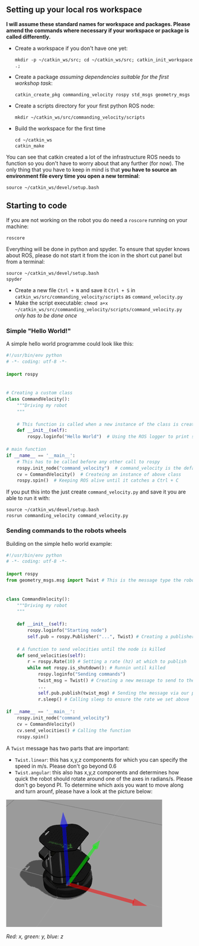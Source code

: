 ## Setting up your local ros workspace
**I will assume these standard names for workspace and packages. Please amend the commands where necessary if your workspace or package is called differently.**

* Create a workspace if you don't have one yet:
  ```
  mkdir -p ~/catkin_ws/src; cd ~/catkin_ws/src; catkin_init_workspace .;
  ```
* Create a package _assuming dependencies suitable for the first workshop task_:
  ```
  catkin_create_pkg commanding_velocity rospy std_msgs geometry_msgs
  ```
* Create a scripts directory for your first python ROS node:
  ```
  mkdir ~/catkin_ws/src/commanding_velocity/scripts
  ```
* Build the workspace for the first time

  ```
  cd ~/catkin_ws
  catkin_make
  ```

You can see that catkin created a lot of the infrastructure ROS needs to function so you don't have to worry about that any further (for now). The only thing that you have to keep in mind is that **you have to source an environment file every time you open a new terminal**:
```
source ~/catkin_ws/devel/setup.bash
```

## Starting to code
If you are not working on the robot you do need a `roscore` running on your machine:
  ```
  roscore
  ```

Everything will be done in python and spyder. To ensure that spyder knows about ROS, please do not start it from the icon in the short cut panel but from a terminal:
```
source ~/catkin_ws/devel/setup.bash
spyder
```
* Create a new file `Ctrl + N` and save it `Ctrl + S` in `catkin_ws/src/commanding_velocity/scripts` as `command_velocity.py`
* Make the script executable: `chmod a+x ~/catkin_ws/src/commanding_velocity/scripts/command_velocity.py` _only has to be done once_

### Simple "Hello World!"
A simple hello world programme could look like this:
```python
#!/usr/bin/env python
# -*- coding: utf-8 -*-

import rospy


# Creating a custom class
class CommandVelocity():
    """Driving my robot
    """

    # This function is called when a new instance of the class is created
    def __init__(self):
        rospy.loginfo("Hello World")  # Using the ROS logger to print something

# main function
if __name__ == '__main__':
    # This has to be called before any other call to rospy
    rospy.init_node("command_velocity")  # command_velocity is the default name of the node
    cv = CommandVelocity()  # Createing an instance of above class
    rospy.spin()  # Keeping ROS alive until it catches a Ctrl + C

```
If you put this into the just create `command_velocity.py` and save it you are able to run it with:
```
source ~/catkin_ws/devel/setup.bash
rosrun commanding_velocity command_velocity.py
```

### Sending commands to the robots wheels
Building on the simple hello world example:
```python
#!/usr/bin/env python
# -*- coding: utf-8 -*-

import rospy
from geometry_msgs.msg import Twist # This is the message type the robot uses for velocities


class CommandVelocity():
    """Driving my robot
    """

    def __init__(self):
        rospy.loginfo("Starting node")
        self.pub = rospy.Publisher("...", Twist) # Creating a publisher
        
    # A function to send velocities until the node is killed
    def send_velocities(self):
        r = rospy.Rate(10) # Setting a rate (hz) at which to publish
        while not rospy.is_shutdown(): # Runnin until killed
            rospy.loginfo("Sending commands")
            twist_msg = Twist() # Creating a new message to send to the robot
            ...
            self.pub.publish(twist_msg) # Sending the message via our publisher
            r.sleep() # Calling sleep to ensure the rate we set above

if __name__ == '__main__':
    rospy.init_node("command_velocity")
    cv = CommandVelocity()
    cv.send_velocities() # Calling the function
    rospy.spin()
```

A `Twist` message has two parts that are important:
* `Twist.linear`: this has x,y,z components for which you can specify the speed in m/s. Please don't go beyond 0.6
* `Twist.angular`: this also has x,y,z components and determines how quick the robot should rotate around one of the axes in radians/s. Please don't go beyond PI.
To determine which axis you want to move along and turn arounf, please have a look at the picture below:

![Turtlebot axes](turtlebot_axes.png)

_Red: x, green: y, blue: z_